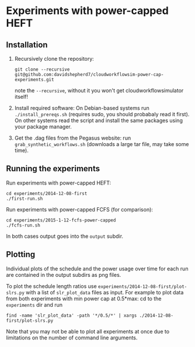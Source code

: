 
# Experiments with power-capped HEFT


## Installation

1. Recursively clone the repository:

       git clone --recursive git@github.com:davidshepherd7/cloudworkflowsim-power-cap-experiments.git

   note the `--recursive`, without it you won't get cloudworkflowsimulator itself!

2. Install required software: On Debian-based systems run
   `./install_prereqs.sh` (requires sudo, you should probabaly read it
   first). On other systems read the script and install the same packages
   using your package manager.

3. Get the .dag files from the Pegasus website: run
   `grab_synthetic_workflows.sh` (downloads a large tar file, may take some
   time).


## Running the experiments

Run experiments with power-capped HEFT:

    cd experiments/2014-12-08-first
    ./first-run.sh

Run experiments with power-capped FCFS (for comparison):

    cd experiments/2015-1-12-fcfs-power-capped
    ./fcfs-run.sh


In both cases output goes into the `output` subdir.


## Plotting

Individual plots of the schedule and the power usage over time for each run
are contained in the output subdirs as png files.

To plot the schedule length ratios use `experiments/2014-12-08-first/plot-slrs.py` with a list of `slr_plot_data` files as input. For example to plot data from both experiments with min power cap at 0.5*max: cd to the `experiments` dir and run

    find -name 'slr_plot_data' -path '*/0.5/*' | xargs ./2014-12-08-first/plot-slrs.py

Note that you may not be able to plot all experiments at once due to limitations on the number of command line arguments.
